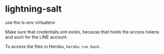 # lightning-salt

use the *ls-env* virtualenv

Make sure that credentials.xml exists, because that holds the access tokens and such for the LINE account.

To access the files in Heroku, `heroku run bash`.